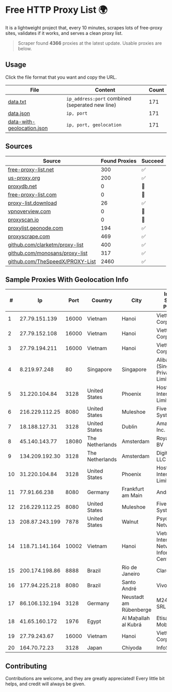 
# Free HTTP Proxy List 🌍

It is a lightweight project that, every 10 minutes, scrapes lots of free-proxy sites, validates if it works, and serves a clean proxy list.


> Scraper found **4366** proxies at the latest update. Usable proxies are below.

## Usage

Click the file format that you want and copy the URL.


|File|Content|Count|
|----|-------|-----|
|[data.txt](https://raw.githubusercontent.com/themiralay/Proxy-List-World/master/data.txt)|`ip_address:port` combined (seperated new line)|171|
|[data.json](https://raw.githubusercontent.com/themiralay/Proxy-List-World/master/data.json)|`ip, port`|171|
|[data-with-geolocation.json](https://raw.githubusercontent.com/themiralay/Proxy-List-World/master/data-with-geolocation.json)|`ip, port, geolocation`|171|

## Sources

|Source|Found Proxies|Succeed|
|------|-------------|-------|
|[free-proxy-list.net](https://free-proxy-list.net)|300|✅|
|[us-proxy.org](https://www.us-proxy.org)|200|✅|
|[proxydb.net](http://proxydb.net)|0|🚫|
|[free-proxy-list.com](https://free-proxy-list.com/?page=&port=&type%5B%5D=http&type%5B%5D=https&up_time=0&search=Search)|0|🚫|
|[proxy-list.download](https://www.proxy-list.download/HTTP)|26|✅|
|[vpnoverview.com](https://vpnoverview.com/privacy/anonymous-browsing/free-proxy-servers)|0|🚫|
|[proxyscan.io](https://www.proxyscan.io)|0|🚫|
|[proxylist.geonode.com](https://proxylist.geonode.com/api/proxy-list?limit=300&page=1&sort_by=lastChecked&sort_type=desc&protocols=http,https)|194|✅|
|[proxyscrape.com](https://api.proxyscrape.com/v2/?request=displayproxies&protocol=http&timeout=10000&country=all&ssl=all&anonymity=all)|469|✅|
|[github.com/clarketm/proxy-list](https://raw.githubusercontent.com/clarketm/proxy-list/master/proxy-list-raw.txt)|400|✅|
|[github.com/monosans/proxy-list](https://raw.githubusercontent.com/monosans/proxy-list/main/proxies/http.txt)|317|✅|
|[github.com/TheSpeedX/PROXY-List](https://raw.githubusercontent.com/TheSpeedX/PROXY-List/master/http.txt)|2460|✅|


## Sample Proxies With Geolocation Info

|#|Ip|Port|Country|City|Internet Service Provider|
|-|--|----|-------|----|-------------------------|
|1|27.79.151.139|16000|Vietnam|Hanoi|Viettel Corporation|
|2|27.79.152.108|16000|Vietnam|Hanoi|Viettel Corporation|
|3|27.79.194.211|16000|Vietnam|Hanoi|Viettel Corporation|
|4|8.219.97.248|80|Singapore|Singapore|Alibaba Cloud (Singapore) Private Limited|
|5|31.220.104.84|3128|United States|Phoenix|Hostinger International Limited|
|6|216.229.112.25|8080|United States|Muleshoe|Five Area Systems, LLC|
|7|18.188.127.31|3128|United States|Dublin|Amazon.com, Inc.|
|8|45.140.143.77|18080|The Netherlands|Amsterdam|RoyaleHosting BV|
|9|134.209.192.30|3128|The Netherlands|Amsterdam|DigitalOcean, LLC|
|10|31.220.104.84|3128|United States|Phoenix|Hostinger International Limited|
|11|77.91.66.238|8080|Germany|Frankfurt am Main|Andrii Hrosh|
|12|216.229.112.25|8080|United States|Muleshoe|Five Area Systems, LLC|
|13|208.87.243.199|7878|United States|Walnut|Psychz Networks|
|14|118.71.141.164|10002|Vietnam|Hanoi|Vietnam Internet Network Information Center|
|15|200.174.198.86|8888|Brazil|Rio de Janeiro|Claro S.A|
|16|177.94.225.218|8080|Brazil|Santo André|Vivo|
|17|86.106.132.194|3128|Germany|Neustadt am Rübenberge|M247 Europe SRL|
|18|41.65.160.172|1976|Egypt|Al Maḩallah al Kubrá|Etisalat Misr Mobile BB|
|19|27.79.243.67|16000|Vietnam|Hanoi|Viettel Corporation|
|20|164.70.72.23|3128|Japan|Chiyoda|InfoSphere|



## Contributing

Contributions are welcome, and they are greatly appreciated! Every
little bit helps, and credit will always be given.

